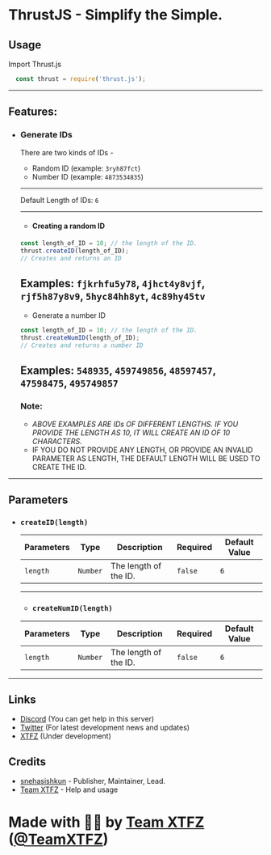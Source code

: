 # ThrustJS - Simplify the Simple.

## Usage
Import Thrust.js
```js
  const thrust = require('thrust.js');
```

---

## Features:
+ ### Generate IDs
  There are two kinds of IDs -
  + Random ID (example: `3ryh87fct`)
  + Number ID (example: `4873534835`)
  ---

  Default Length of IDs: `6`

  ---
  + #### Creating a random ID
  ```js
  const length_of_ID = 10; // the length of the ID.
  thrust.createID(length_of_ID);
  // Creates and returns an ID
  ```
  Examples: `fjkrhfu5y78`, `4jhct4y8vjf`, `rjf5h87y8v9`, `5hyc84hh8yt`, `4c89hy45tv`
  ---
  + Generate a number ID
  ```js
  const length_of_ID = 10; // the length of the ID.
  thrust.createNumID(length_of_ID);
  // Creates and returns a number ID
  ```
  Examples: `548935`, `459749856`, `48597457`, `47598475`, `495749857`
  ---
  ### Note:
  - *ABOVE EXAMPLES ARE IDs OF DIFFERENT LENGTHS. IF YOU PROVIDE THE LENGTH AS 10, IT WILL CREATE AN ID OF 10 CHARACTERS.*
  - IF YOU DO NOT PROVIDE ANY LENGTH, OR PROVIDE AN INVALID PARAMETER AS LENGTH, THE DEFAULT LENGTH WILL BE USED TO CREATE THE ID.

---

## Parameters
  + ### `createID(length)`
    | Parameters | Type | Description | Required | Default Value
    | ---------- | ---- |----------- | -------- | ------------- |
    | `length`      | `Number`       | The length of the ID. | `false` | `6` |

    ---

    + ### `createNumID(length)`
    | Parameters | Type | Description | Required | Default Value
    | ---------- | ---- |----------- | -------- | ------------- |
    | `length`      | `Number`       | The length of the ID. | `false` | `6` |

---

## Links
+ [Discord](https://discord.gg/GdCjHfXDvs) (You can get help in this server)
+ [Twitter](https://twitter.com/teamXTFZ) (For latest development news and updates)
+ [XTFZ](https://xtfz.tech) (Under development)

## Credits
+ [snehasishkun](https://snehasish.cf) - Publisher, Maintainer, Lead.
+ [Team XTFZ](https://xtfz.tech) - Help and usage

# Made with 👐🏻 by [Team XTFZ](https://xtfz.tech) ([@TeamXTFZ](https://twitter.com/TeamXTFZ))